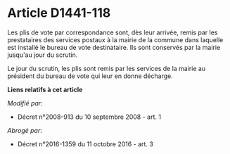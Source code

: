 # Article D1441-118

Les plis de vote par correspondance sont, dès leur arrivée, remis     par les prestataires des services postaux à la mairie
de la commune dans laquelle est installé le bureau de vote destinataire. Ils sont conservés par la mairie jusqu'au jour du
scrutin. 

Le jour du scrutin, les plis sont remis par les services de la mairie au président du bureau de vote qui leur en donne
décharge.

**Liens relatifs à cet article**

_Modifié par_:

  - Décret n°2008-913 du 10 septembre 2008 - art. 1

_Abrogé par_:

  - Décret n°2016-1359 du 11 octobre 2016 - art. 3
